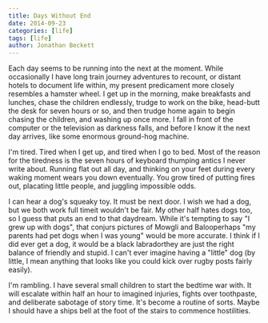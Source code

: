 ```yaml
---
title: Days Without End
date: 2014-09-23
categories: [life]
tags: [life]
author: Jonathan Beckett
---
```


Each day seems to be running into the next at the moment. While occasionally I have long train journey adventures to recount, or distant hotels to document life within, my present predicament more closely resembles a hamster wheel. I get up in the morning, make breakfasts and lunches, chase the children endlessly, trudge to work on the bike, head-butt the desk for seven hours or so, and then trudge home again to begin chasing the children, and washing up once more. I fall in front of the computer or the television as darkness falls, and before I know it the next day arrives, like some enormous ground-hog machine.

I'm tired. Tired when I get up, and tired when I go to bed. Most of the reason for the tiredness is the seven hours of keyboard thumping antics I never write about. Running flat out all day, and thinking on your feet during every waking moment wears you down eventually. You grow tired of putting fires out, placating little people, and juggling impossible odds.

I can hear a dog's squeaky toy. It must be next door. I wish we had a dog, but we both work full timeit wouldn't be fair. My other half hates dogs too, so I guess that puts an end to that daydream. While it's tempting to say "I grew up with dogs", that conjurs pictures of Mowgli and Balooperhaps "my parents had pet dogs when I was young" would be more accurate. I think if I did ever get a dog, it would be a black labradorthey are just the right balance of friendly and stupid. I can't ever imagine having a "little" dog (by little, I mean anything that looks like you could kick over rugby posts fairly easily).

I'm rambling. I have several small children to start the bedtime war with. It will escalate within half an hour to imagined injuries, fights over toothpaste, and deliberate sabotage of story time. It's become a routine of sorts. Maybe I should have a ships bell at the foot of the stairs to commence hostilities.